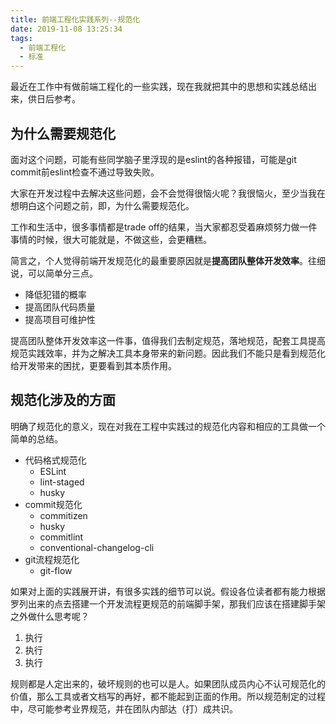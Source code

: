 ```yaml
---
title: 前端工程化实践系列--规范化
date: 2019-11-08 13:25:34
tags:
  - 前端工程化
  - 标准
---
```


最近在工作中有做前端工程化的一些实践，现在我就把其中的思想和实践总结出来，供日后参考。

## 为什么需要规范化
面对这个问题，可能有些同学脑子里浮现的是eslint的各种报错，可能是git commit前eslint检查不通过导致失败。

大家在开发过程中去解决这些问题，会不会觉得很恼火呢？我很恼火，至少当我在想明白这个问题之前，即，为什么需要规范化。

工作和生活中，很多事情都是trade off的结果，当大家都忍受着麻烦努力做一件事情的时候，很大可能就是，不做这些，会更糟糕。

简言之，个人觉得前端开发规范化的最重要原因就是**提高团队整体开发效率**。往细说，可以简单分三点。

- 降低犯错的概率
- 提高团队代码质量
- 提高项目可维护性

提高团队整体开发效率这一件事，值得我们去制定规范，落地规范，配套工具提高规范实践效率，并为之解决工具本身带来的新问题。因此我们不能只是看到规范化给开发带来的困扰，更要看到其本质作用。
<!-- more -->
## 规范化涉及的方面
明确了规范化的意义，现在对我在工程中实践过的规范化内容和相应的工具做一个简单的总结。
- 代码格式规范化
  - ESLint
  - lint-staged
  - husky
- commit规范化
  - commitizen
  - husky
  - commitlint
  - conventional-changelog-cli
- git流程规范化
  - git-flow

如果对上面的实践展开讲，有很多实践的细节可以说。假设各位读者都有能力根据罗列出来的点去搭建一个开发流程更规范的前端脚手架，那我们应该在搭建脚手架之外做什么思考呢？

1. 执行
2. 执行
3. 执行

规则都是人定出来的，破坏规则的也可以是人。如果团队成员内心不认可规范化的价值，那么工具或者文档写的再好，都不能起到正面的作用。所以规范制定的过程中，尽可能参考业界规范，并在团队内部达（打）成共识。
